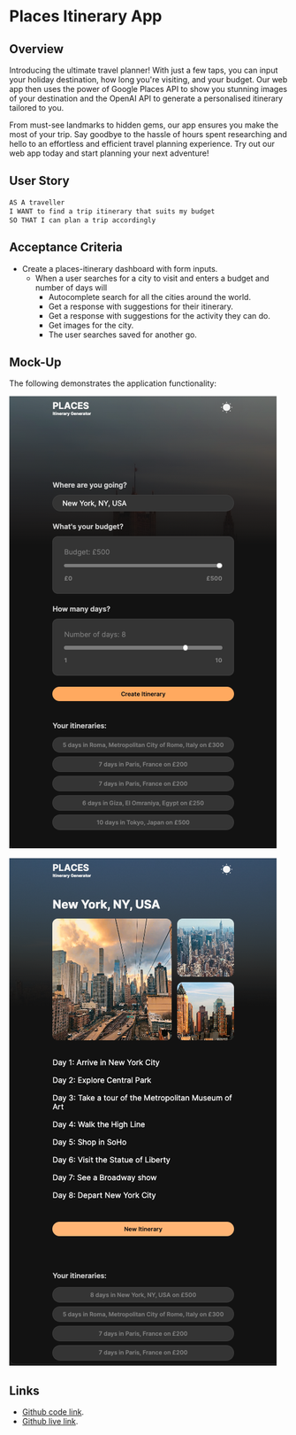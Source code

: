 # Places Itinerary App

## Overview
Introducing the ultimate travel planner! With just a few taps, you can input your holiday destination, how long you're visiting, and your budget. Our web app then uses the power of Google Places API to show you stunning images of your destination and the OpenAI API to generate a personalised itinerary tailored to you.

From must-see landmarks to hidden gems, our app ensures you make the most of your trip. Say goodbye to the hassle of hours spent researching and hello to an effortless and efficient travel planning experience. Try out our web app today and start planning your next adventure!

## User Story

```text
AS A traveller
I WANT to find a trip itinerary that suits my budget
SO THAT I can plan a trip accordingly
```

## Acceptance Criteria

* Create a places-itinerary dashboard with form inputs.
  * When a user searches for a city to visit and enters a budget and number of days will
    * Autocomplete search for all the cities around the world.
    * Get a response with suggestions for their itinerary.
    * Get a response with suggestions for the activity they can do.
    * Get images for the city.
    * The user searches saved for another go.


## Mock-Up

The following demonstrates the application functionality:

![A user clicks on slots on the color-coded calendar and edits the events.](./assets/img/001.png)

![A user clicks on slots on the color-coded calendar and edits the events.](./assets/img/002.png)


## Links

- [Github code link](https://github.com/EmadSaeed2/places-itinerary).
- [Github live link](https://emadsaeed2.github.io/places-itinerary).